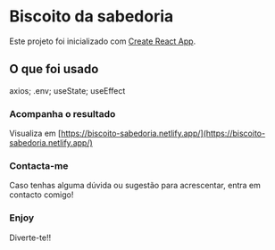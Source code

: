 # Biscoito da sabedoria

Este projeto foi inicializado com [Create React App](https://github.com/facebook/create-react-app).

## O que foi usado

axios;
.env;
useState;
useEffect

### Acompanha o resultado

Visualiza em [https://biscoito-sabedoria.netlify.app/](https://biscoito-sabedoria.netlify.app/)

### Contacta-me

Caso tenhas alguma dúvida ou sugestão para acrescentar, entra em contacto comigo!

### Enjoy

Diverte-te!!

